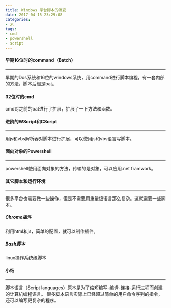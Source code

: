 ```yaml
---
title: Windows 平台脚本的演变
date: 2017-04-15 23:29:08
categories:
- 术
tags:
- cmd
- powershell
- script
---
```


#### 早期16位时的command（Batch）

---

早期的Dos系统和16位的windows系统，用command进行脚本编程，有一套内部的方法，脚本后缀是bat。
#### 32位时的cmd
cmd对之前的bat进行了扩展，扩展了一下方法和函数。
#### 进阶的WScript和CScript

---

用js和vbs解析器对脚本进行扩展，可以使用js和vbs语言写脚本。
#### 面向对象的Powershell

---

powershell使用面向对象的方法，传输的是对象，可以应用.net framwork。
#### 其它脚本和运行环境

---

很多平台也需要做一些操作，但是不需要用重量级语言那么复杂。这就需要一些脚本。
##### Chrome插件
利用html和js，简单的配置，就可以制作插件。
##### Bash脚本
linux操作系统级脚本

#### 小结

---

脚本语言（Script languages）原本是为了缩短编写-编译-连接-运行过程而创建的计算机编程语言。
很多脚本语言实际上已经超过简单的用户命令序列的指令，还可以编写更复杂的程序。